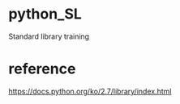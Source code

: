 # python_SL
Standard library training

# reference
https://docs.python.org/ko/2.7/library/index.html
